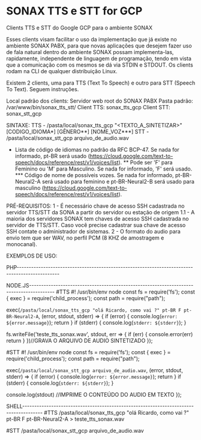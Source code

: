 # SONAX TTS e STT for GCP
Clients TTS e STT do Google GCP para o ambiente SONAX

Esses clients visam facilitar o uso da implementação que já existe no ambiente SONAX PABX,
para que novas aplicações que desejem fazer uso de fala natural dentro do ambiente SONAX
possam implementa-las, rapidamente, independente de linguagem de programação, tendo em vista que a comunicação com
os mesmos se dá via STDIN e STDOUT. Os clients rodam na CLI de qualquer distribuição Linux.

Existem 2 clients, uma para TTS (Text To Speech) e outro para STT (Speech To Text). Seguem instruções.

Local padrão dos clients: Servidor web root do SONAX PABX
Pasta padrão: /var/www/bin/sonax_tts_stt/
Client TTS: sonax_tts_gcp
Client STT: sonax_stt_gcp


SINTAXE:
TTS - /pasta/local/sonax_tts_gcp "<TEXTO_A_SINTETIZAR>" [CODIGO_IDIOMA*] [GÊNERO**] [NOME_VOZ***]
STT - /pasta/local/sonax_stt_gcp arquivo_de_audio.wav

* Lista de código de idiomas no padrão da RFC BCP-47. Se nada for informado, pt-BR será usado (https://cloud.google.com/text-to-speech/docs/reference/rest/v1/voices/list).
** Pode ser 'F' para Feminino ou 'M' para Masculino. Se nada for informado, 'F' será usado.
*** Código de nome de possíveis vozes. Se nada for informado, pt-BR-Neural2-A será usado para feminino e pt-BR-Neural2-B será usado para masculino (https://cloud.google.com/text-to-speech/docs/reference/rest/v1/voices/list).


PRÉ-REQUISITOS:
1 - É necessário chave de acesso SSH cadastrada no servidor TTS/STT da SONA a partir do servidor ou estação de origem
    1.1 - A maioria dos servidores SONAX tem chaves de acesso SSH cadastrada no servidor de TTS/STT. 
    Caso você precise cadastrar sua chave de acesso SSH contate o administrador de sistemas.
2 - O formato do audio para envio tem que ser WAV, no perfil PCM (8 KHZ de amostragem e monocanal).


EXEMPLOS DE USO:

PHP-----------------------------------------------------------------------------------------------
<?php
#TTS
$vconteudo = shell_exec('/pasta/local/sonax_tts_gcp "olá Ricardo, como vai ?" pt-BR F pt-BR-Neural2-A');
#O CLIENT ESTÁ PROGRAMADO PARA DEVOLVER O AUDIO NO FORMATO WAV
file_put_contents("teste_tts_sonax.wav", $vconteudo); //GRAVA O CONTEUDO DO AUDIO SINTETIZADO
?>

<?php
#STT
#O ARQUIVO DE AUDIO TEM QUE ESTAR NO FORMATO WAV (PCM - 8 KHZ - MONO)
$vconteudo = shell_exec('/pasta/local/sonax_stt_gcp arquivo_de_audio.wav');
echo $vconteudo; #IMPRIME O CONTEÚDO DO AUDIO EM TEXTO
?>


NODE.JS----------------------------------------------------------------------------------------
#TTS
#! /usr/bin/env node
const fs = require('fs');
const { exec } = require('child_process');
const path = require("path");

exec(`/pasta/local/sonax_tts_gcp "olá Ricardo, como vai ?" pt-BR F pt-BR-Neural2-A`, (error, stdout, stderr) => {
    if (error) {
        console.log(`error: ${error.message}`);
        return
    }
    if (stderr) {
        console.log(`stderr: ${stderr}`);
    }

   fs.writeFile('teste_tts_sonax.wav', stdout, err => {
    if (err) {
      console.error(err)
      return
    }
   })//GRAVA O ARQUIVO DE AUDIO SINTETIZADO
});

#STT
#! /usr/bin/env node
const fs = require('fs');
const { exec } = require('child_process');
const path = require("path");

exec(`/pasta/local/sonax_stt_gcp arquivo_de_audio.wav`, (error, stdout, stderr) => {
    if (error) {
        console.log(`error: ${error.message}`);
        return
    }
    if (stderr) {
        console.log(`stderr: ${stderr}`);
    }

   console.log(stdout) //IMPRIME O CONTEÚDO DO AUDIO EM TEXTO
});


SHELL--------------------------------------------------------------------------------------
#TTS
/pasta/local/sonax_tts_gcp "olá Ricardo, como vai ?" pt-BR F pt-BR-Neural2-A > teste_tts_sonax.wav

#STT
/pasta/local/sonax_stt_gcp arquivo_de_audio.wav
